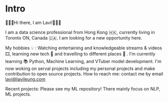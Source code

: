 # Intro

👋👋👋Hi there, I am Lavi!👋👋👋

I am a data science professional from Hong Kong 🇭🇰, currently living in Toronto ON, Canada 🇨🇦. I am looking for a new opportunity here.

My hobbies 💡 : Watching entertaining and knowledgeable streams & videos 🎞, learning new tech 📱 and travelling to different places 🛫 .
I’m currently learning 📚 Python, Machine Learning, and VTuber model development.
I'm now woking on serval projects including my personal projects and make contribution to open source projects.
How to reach me: contact me by email lavi@lavileung.com

Recent projects:
Please see my ML repository! There mainly focus on NLP, ML projects.
